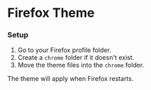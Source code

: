 # Firefox Theme

### Setup

1. Go to your Firefox profile folder.
2. Create a `chrome` folder if it doesn't exist.
3. Move the theme files into the `chrome` folder.

The theme will apply when Firefox restarts.

